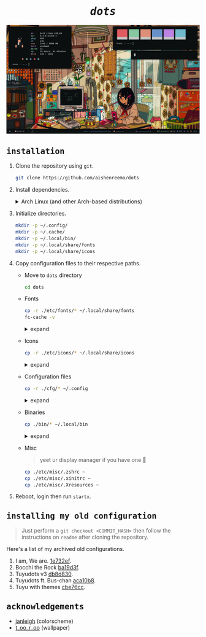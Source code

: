 <div align="center">
    <h1><i><samp>dots</samp></i></h1>
</div>

![](preview.png)

## <samp>installation</samp>
1. Clone the repository using `git`.
    ```sh
    git clone https://github.com/aishenreemo/dots
    ```

2. Install dependencies.

    <details>
    <summary>Arch Linux (and other Arch-based distributions)</summary>

    - install an AUR helper `paru`. 
        ```sh
        git clone https://aur.archlinux.org/paru-bin.git
        cd paru-bin && makepkg -si && cd ..
        ```

    - install dependencies (just install what you need lol). 
        ```sh
        paru -S --needed \
            xorg-xinit xorg-server xorg-xsetroot \
            i3-gaps picom xdg-utils xorg-xrdb hsetroot \
            alacritty zsh rofi polybar xcb-util-xrm \
            dunst libnotify tesseract-data-eng gpick maim light \
            cmus peaclock cava unimatrix tmux # bin/music-player dependencies
        ```

    - install `oh-my-zsh` framework if you're using zsh. 
        ```sh
        sh -c "$(curl -fsSL https://raw.github.com/ohmyzsh/ohmyzsh/master/tools/install.sh)"
        ```
    </details>

3. Initialize directories.
    ```sh
    mkdir -p ~/.config/
    mkdir -p ~/.cache/
    mkdir -p ~/.local/bin/
    mkdir -p ~/.local/share/fonts
    mkdir -p ~/.local/share/icons
    ```

4. Copy configuration files to their respective paths.

    - Move to `dots` directory
        ```sh
        cd dots
        ```

    - Fonts
        ```sh
        cp -r ./etc/fonts/* ~/.local/share/fonts
        fc-cache -v
        ```

        <details>
        <summary>expand</summary>

        ```sh
        cp "./etc/fonts/MaterialIcons-Regular.ttf"      ~/.local/share/fonts
        cp "./etc/fonts/Iosevka Nerd Font Complete.ttf" ~/.local/share/fonts
        cp -r "./etc/fonts/Hack"                        ~/.local/share/fonts
        fc-cache -v
        ```
        </details>

    - Icons
        ```sh
        cp -r ./etc/icons/* ~/.local/share/icons
        ```

        <details>
        <summary>expand</summary>

        ```sh
        cp -r ./etc/icons/Bibata-Modern-Classic/ ~/.local/share/icons/
        ```
        </details>

    - Configuration files
        ```sh
        cp -r ./cfg/* ~/.config
        ```

        <details>
        <summary>expand</summary>

        ```sh
        cp ./cfg/picom.conf   ~/.config
        cp -r ./cfg/alacritty ~/.config
        cp -r ./cfg/dunst     ~/.config
        cp -r ./cfg/i3        ~/.config # requires xresources
        cp -r ./cfg/polybar   ~/.config # requires xresources
        cp -r ./cfg/rofi      ~/.config
        ```
        </details>


    - Binaries
        ```sh
        cp ./bin/* ~/.local/bin
        ```

        <details>
        <summary>expand</summary>

        ```sh
        cp ./bin/clrs         ~/.local/bin
        cp ./bin/colorblocks  ~/.local/bin
        cp ./bin/imgtotxt     ~/.local/bin
        cp ./bin/sus          ~/.local/bin
        cp ./bin/music-player ~/.local/bin
        ```
        </details>

    - Misc
        > yeet ur display manager if you have one :knife:

        ```sh
        cp ./etc/misc/.zshrc ~
        cp ./etc/misc/.xinitrc ~
        cp ./etc/misc/.Xresources ~
        ```

5. Reboot, login then run `startx`.

## <samp>installing my old configuration</samp>
> Just perform a `git checkout <COMMIT_HASH>` then follow the instructions on `readme` after cloning the repository.

Here's a list of my archived old configurations.
1. I am, We are. [1e732ef](https://github.com/aishenreemo/dots/tree/1e732ef954dbd08ffe519d8f11ac1a0596d500d9).
2. Bocchi the Rock [ba19d3f](https://github.com/aishenreemo/dots/tree/ba19d3fc0e2dbaa752db99e845eea98ebf14c4ad).
3. Tuyudots v3 [db8d830](https://github.com/aishenreemo/dots/tree/db8d83053b5d02dc80ba933cc9417e98ed4d1054).
4. Tuyudots ft. Bus-chan [aca10b8](https://github.com/aishenreemo/dots/tree/aca10b83db5cbdf545f2f0e738a347d2a0358489).
5. Tuyu with themes [cbe76cc](https://github.com/aishenreemo/dots/tree/cbe76cc88a14ee0d4a1256bc95919396c5461a12).

## <samp>acknowledgements</samp>

- [janleigh](https://github.com/janleigh) (colorscheme)
- [t_oo_r_oo](https://www.instagram.com/t_oo_r_oo/) (wallpaper)
